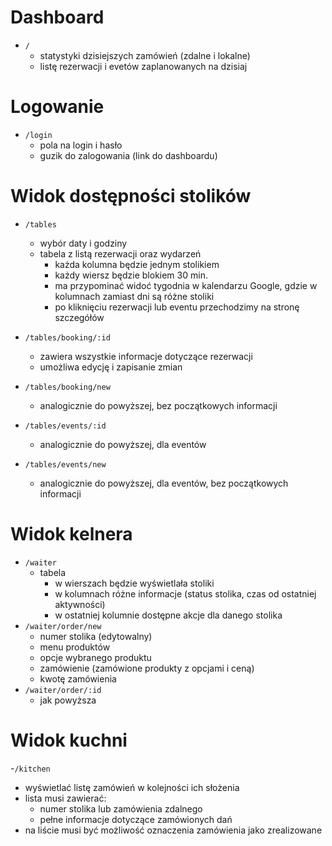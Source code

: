 # Dashboard

- `/`
  - statystyki dzisiejszych zamówień (zdalne i lokalne)
  - listę rezerwacji i evetów zaplanowanych na dzisiaj

# Logowanie

- `/login`
  - pola na login i hasło
  - guzik do zalogowania (link do dashboardu)

# Widok dostępności stolików

- `/tables`
  - wybór daty i godziny
  - tabela z listą rezerwacji oraz wydarzeń
      - każda kolumna będzie jednym stolikiem
      - każdy wiersz będzie blokiem 30 min.
      - ma przypominać widoć tygodnia w kalendarzu Google, gdzie w kolumnach zamiast dni są różne stoliki
      - po kliknięciu rezerwacji lub eventu przechodzimy na stronę szczegółów

- `/tables/booking/:id`
  - zawiera wszystkie informacje dotyczące rezerwacji
  - umożliwa edycję i zapisanie zmian
- `/tables/booking/new`
  - analogicznie do powyższej, bez początkowych informacji
- `/tables/events/:id`
  - analogicznie do powyższej, dla eventów
- `/tables/events/new`
  - analogicznie do powyższej, dla eventów, bez początkowych informacji


# Widok kelnera

- `/waiter`
  - tabela
    - w wierszach będzie wyświetlała stoliki
    - w kolumnach różne informacje (status stolika, czas od ostatniej aktywności)
    - w ostatniej kolumnie dostępne akcje dla danego stolika
- `/waiter/order/new`
    - numer stolika (edytowalny)
    - menu produktów
    - opcje wybranego produktu
    - zamówienie (zamówione produkty z opcjami i ceną)
    - kwotę zamówienia
- `/waiter/order/:id`
  - jak powyższa

# Widok kuchni

-`/kitchen`
  - wyświetlać listę zamówień w kolejności ich słożenia
  - lista musi zawierać:
    - numer stolika lub zamówienia zdalnego
    - pełne informacje dotyczące zamówionych dań
  - na liście musi być możliwość oznaczenia zamówienia jako zrealizowane

